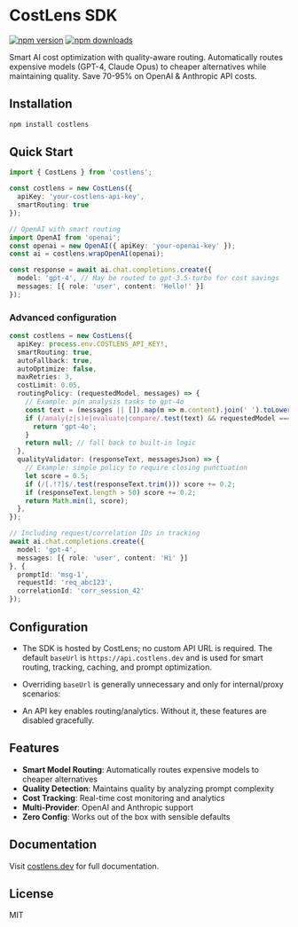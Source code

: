 # CostLens SDK

[![npm version](https://img.shields.io/npm/v/costlens)](https://www.npmjs.com/package/costlens)
[![npm downloads](https://img.shields.io/npm/dm/costlens)](https://www.npmjs.com/package/costlens)

Smart AI cost optimization with quality-aware routing. Automatically routes expensive models (GPT-4, Claude Opus) to cheaper alternatives while maintaining quality. Save 70-95% on OpenAI & Anthropic API costs.

## Installation

```bash
npm install costlens
```

## Quick Start

```typescript
import { CostLens } from 'costlens';

const costlens = new CostLens({
  apiKey: 'your-costlens-api-key',
  smartRouting: true
});

// OpenAI with smart routing
import OpenAI from 'openai';
const openai = new OpenAI({ apiKey: 'your-openai-key' });
const ai = costlens.wrapOpenAI(openai);

const response = await ai.chat.completions.create({
  model: 'gpt-4', // May be routed to gpt-3.5-turbo for cost savings
  messages: [{ role: 'user', content: 'Hello!' }]
});
```

### Advanced configuration

```ts
const costlens = new CostLens({
  apiKey: process.env.COSTLENS_API_KEY!,
  smartRouting: true,
  autoFallback: true,
  autoOptimize: false,
  maxRetries: 3,
  costLimit: 0.05,
  routingPolicy: (requestedModel, messages) => {
    // Example: pin analysis tasks to gpt-4o
    const text = (messages || []).map(m => m.content).join(' ').toLowerCase();
    if (/analy(z|s)e|evaluate|compare/.test(text) && requestedModel === 'gpt-4') {
      return 'gpt-4o';
    }
    return null; // fall back to built-in logic
  },
  qualityValidator: (responseText, messagesJson) => {
    // Example: simple policy to require closing punctuation
    let score = 0.5;
    if (/[.!?]$/.test(responseText.trim())) score += 0.2;
    if (responseText.length > 50) score += 0.2;
    return Math.min(1, score);
  },
});

// Including request/correlation IDs in tracking
await ai.chat.completions.create({
  model: 'gpt-4',
  messages: [{ role: 'user', content: 'Hi' }]
}, {
  promptId: 'msg-1',
  requestId: 'req_abc123',
  correlationId: 'corr_session_42'
});
```

## Configuration

- The SDK is hosted by CostLens; no custom API URL is required. The default `baseUrl` is `https://api.costlens.dev` and is used for smart routing, tracking, caching, and prompt optimization.
- Overriding `baseUrl` is generally unnecessary and only for internal/proxy scenarios:



- An API key enables routing/analytics. Without it, these features are disabled gracefully.

## Features

- **Smart Model Routing**: Automatically routes expensive models to cheaper alternatives
- **Quality Detection**: Maintains quality by analyzing prompt complexity
- **Cost Tracking**: Real-time cost monitoring and analytics
- **Multi-Provider**: OpenAI and Anthropic support
- **Zero Config**: Works out of the box with sensible defaults

## Documentation

Visit [costlens.dev](https://costlens.dev) for full documentation.

## License

MIT
